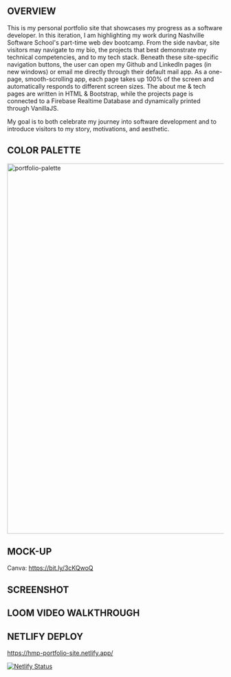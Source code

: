 ## OVERVIEW

This is my personal portfolio site that showcases my progress as a software developer. In this iteration, I am highlighting my work during Nashville Software School's part-time web dev bootcamp. From the side navbar, site visitors may navigate to my bio, the projects that best demonstrate my technical competencies, and to my tech stack. Beneath these site-specific navigation buttons, the user can open my Github and LinkedIn pages (in new windows) or email me directly through their default mail app. As a one-page, smooth-scrolling app, each page takes up 100% of the screen and automatically responds to different screen sizes. The about me & tech pages are written in HTML & Bootstrap, while the projects page is connected to a Firebase Realtime Database and dynamically printed through VanillaJS.

My goal is to both celebrate my journey into software development and to introduce visitors to my story, motivations, and aesthetic.

## COLOR PALETTE

<img width="862" alt="portfolio-palette" src="https://user-images.githubusercontent.com/67122062/113318964-99726600-92d6-11eb-944e-f41bbf7f2d2d.png">

## MOCK-UP

Canva: https://bit.ly/3cKQwoQ

## SCREENSHOT

## LOOM VIDEO WALKTHROUGH

## NETLIFY DEPLOY

https://hmp-portfolio-site.netlify.app/

[![Netlify Status](https://api.netlify.com/api/v1/badges/5fb2a8f2-927b-433b-a741-b7a47eeae2d2/deploy-status)](https://app.netlify.com/sites/hmp-portfolio-site/deploys)
